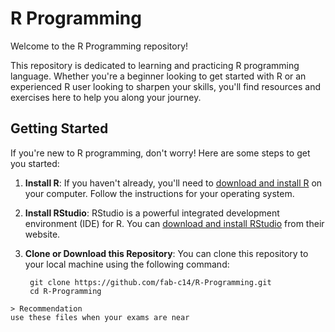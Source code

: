 # R Programming

Welcome to the R Programming repository!

This repository is dedicated to learning and practicing R programming language. Whether you're a beginner looking to get started with R or an experienced R user looking to sharpen your skills, you'll find resources and exercises here to help you along your journey.

## Getting Started

If you're new to R programming, don't worry! Here are some steps to get you started:

1. **Install R**: If you haven't already, you'll need to [download and install R](https://cran.r-project.org/) on your computer. Follow the instructions for your operating system.

2. **Install RStudio**: RStudio is a powerful integrated development environment (IDE) for R. You can [download and install RStudio](https://www.rstudio.com/products/rstudio/download/) from their website.

3. **Clone or Download this Repository**: You can clone this repository to your local machine using the following command:

   ```
    git clone https://github.com/fab-c14/R-Programming.git
    cd R-Programming
   
  ```
> Recommendation
use these files when your exams are near
